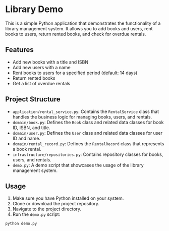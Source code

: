 # Library Demo

This is a simple Python application that demonstrates the functionality of a library management system. It allows you to add books and users, rent books to users, return rented books, and check for overdue rentals.

## Features

- Add new books with a title and ISBN
- Add new users with a name
- Rent books to users for a specified period (default: 14 days)
- Return rented books
- Get a list of overdue rentals

## Project Structure

- `application/rental_service.py`: Contains the `RentalService` class that handles the business logic for managing books, users, and rentals.
- `domain/book.py`: Defines the `Book` class and related data classes for book ID, ISBN, and title.
- `domain/user.py`: Defines the `User` class and related data classes for user ID and name.
- `domain/rental_record.py`: Defines the `RentalRecord` class that represents a book rental.
- `infrastructure/repositories.py`: Contains repository classes for books, users, and rentals.
- `demo.py`: A demo script that showcases the usage of the library management system.

## Usage

1. Make sure you have Python installed on your system.
2. Clone or download the project repository.
3. Navigate to the project directory.
4. Run the `demo.py` script:

```bash
python demo.py
